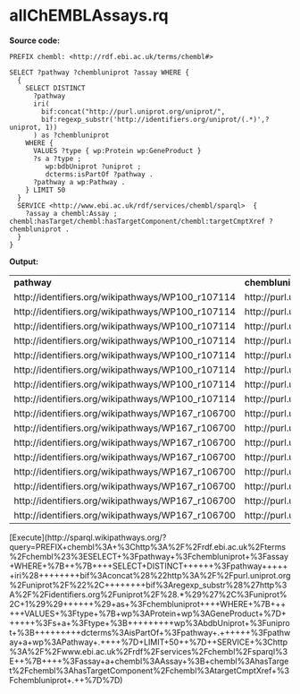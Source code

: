 # allChEMBLAssays.rq
**Source code:**
```sparql
PREFIX chembl: <http://rdf.ebi.ac.uk/terms/chembl#>

SELECT ?pathway ?chembluniprot ?assay WHERE {
  {
    SELECT DISTINCT
      ?pathway
      iri(
        bif:concat("http://purl.uniprot.org/uniprot/",
        bif:regexp_substr('http://identifiers.org/uniprot/(.*)',?uniprot, 1))
      ) as ?chembluniprot
    WHERE {
      VALUES ?type { wp:Protein wp:GeneProduct }
      ?s a ?type ;
         wp:bdbUniprot ?uniprot ;
         dcterms:isPartOf ?pathway .
      ?pathway a wp:Pathway .
    } LIMIT 50
  }
  SERVICE <http://www.ebi.ac.uk/rdf/services/chembl/sparql>  {
    ?assay a chembl:Assay ; chembl:hasTarget/chembl:hasTargetComponent/chembl:targetCmptXref ?chembluniprot .
  }
}
```
**Output:**
<table>
  <tr>
    <td><b>pathway</b></td>
    <td><b>chembluniprot</b></td>
    <td><b>assay</b></td>
  </tr>
  <tr>
    <td>http://identifiers.org/wikipathways/WP100_r107114</td>
    <td>http://purl.uniprot.org/uniprot/P19440</td>
    <td>http://rdf.ebi.ac.uk/resource/chembl/assay/CHEMBL1014320</td>
  </tr>
  <tr>
    <td>http://identifiers.org/wikipathways/WP100_r107114</td>
    <td>http://purl.uniprot.org/uniprot/P19440</td>
    <td>http://rdf.ebi.ac.uk/resource/chembl/assay/CHEMBL3106513</td>
  </tr>
  <tr>
    <td>http://identifiers.org/wikipathways/WP100_r107114</td>
    <td>http://purl.uniprot.org/uniprot/P19440</td>
    <td>http://rdf.ebi.ac.uk/resource/chembl/assay/CHEMBL3106515</td>
  </tr>
  <tr>
    <td>http://identifiers.org/wikipathways/WP100_r107114</td>
    <td>http://purl.uniprot.org/uniprot/P19440</td>
    <td>http://rdf.ebi.ac.uk/resource/chembl/assay/CHEMBL3106518</td>
  </tr>
  <tr>
    <td>http://identifiers.org/wikipathways/WP100_r107114</td>
    <td>http://purl.uniprot.org/uniprot/P19440</td>
    <td>http://rdf.ebi.ac.uk/resource/chembl/assay/CHEMBL3106519</td>
  </tr>
  <tr>
    <td>http://identifiers.org/wikipathways/WP100_r107114</td>
    <td>http://purl.uniprot.org/uniprot/P19440</td>
    <td>http://rdf.ebi.ac.uk/resource/chembl/assay/CHEMBL3106521</td>
  </tr>
  <tr>
    <td>http://identifiers.org/wikipathways/WP100_r107114</td>
    <td>http://purl.uniprot.org/uniprot/P19440</td>
    <td>http://rdf.ebi.ac.uk/resource/chembl/assay/CHEMBL3875643</td>
  </tr>
  <tr>
    <td>http://identifiers.org/wikipathways/WP100_r107114</td>
    <td>http://purl.uniprot.org/uniprot/P19440</td>
    <td>http://rdf.ebi.ac.uk/resource/chembl/assay/CHEMBL3875645</td>
  </tr>
  <tr>
    <td>http://identifiers.org/wikipathways/WP167_r106700</td>
    <td>http://purl.uniprot.org/uniprot/P19440</td>
    <td>http://rdf.ebi.ac.uk/resource/chembl/assay/CHEMBL1014320</td>
  </tr>
  <tr>
    <td>http://identifiers.org/wikipathways/WP167_r106700</td>
    <td>http://purl.uniprot.org/uniprot/P19440</td>
    <td>http://rdf.ebi.ac.uk/resource/chembl/assay/CHEMBL3106513</td>
  </tr>
  <tr>
    <td>http://identifiers.org/wikipathways/WP167_r106700</td>
    <td>http://purl.uniprot.org/uniprot/P19440</td>
    <td>http://rdf.ebi.ac.uk/resource/chembl/assay/CHEMBL3106515</td>
  </tr>
  <tr>
    <td>http://identifiers.org/wikipathways/WP167_r106700</td>
    <td>http://purl.uniprot.org/uniprot/P19440</td>
    <td>http://rdf.ebi.ac.uk/resource/chembl/assay/CHEMBL3106518</td>
  </tr>
  <tr>
    <td>http://identifiers.org/wikipathways/WP167_r106700</td>
    <td>http://purl.uniprot.org/uniprot/P19440</td>
    <td>http://rdf.ebi.ac.uk/resource/chembl/assay/CHEMBL3106519</td>
  </tr>
  <tr>
    <td>http://identifiers.org/wikipathways/WP167_r106700</td>
    <td>http://purl.uniprot.org/uniprot/P19440</td>
    <td>http://rdf.ebi.ac.uk/resource/chembl/assay/CHEMBL3106521</td>
  </tr>
  <tr>
    <td>http://identifiers.org/wikipathways/WP167_r106700</td>
    <td>http://purl.uniprot.org/uniprot/P19440</td>
    <td>http://rdf.ebi.ac.uk/resource/chembl/assay/CHEMBL3875643</td>
  </tr>
  <tr>
    <td>http://identifiers.org/wikipathways/WP167_r106700</td>
    <td>http://purl.uniprot.org/uniprot/P19440</td>
    <td>http://rdf.ebi.ac.uk/resource/chembl/assay/CHEMBL3875645</td>
  </tr>
</table>
[Execute](http://sparql.wikipathways.org/?query=PREFIX+chembl%3A+%3Chttp%3A%2F%2Frdf.ebi.ac.uk%2Fterms%2Fchembl%23%3ESELECT+%3Fpathway+%3Fchembluniprot+%3Fassay+WHERE+%7B++%7B++++SELECT+DISTINCT++++++%3Fpathway++++++iri%28++++++++bif%3Aconcat%28%22http%3A%2F%2Fpurl.uniprot.org%2Funiprot%2F%22%2C++++++++bif%3Aregexp_substr%28%27http%3A%2F%2Fidentifiers.org%2Funiprot%2F%28.*%29%27%2C%3Funiprot%2C+1%29%29++++++%29+as+%3Fchembluniprot++++WHERE+%7B++++++VALUES+%3Ftype+%7B+wp%3AProtein+wp%3AGeneProduct+%7D++++++%3Fs+a+%3Ftype+%3B+++++++++wp%3AbdbUniprot+%3Funiprot+%3B+++++++++dcterms%3AisPartOf+%3Fpathway+.++++++%3Fpathway+a+wp%3APathway+.++++%7D+LIMIT+50++%7D++SERVICE+%3Chttp%3A%2F%2Fwww.ebi.ac.uk%2Frdf%2Fservices%2Fchembl%2Fsparql%3E++%7B++++%3Fassay+a+chembl%3AAssay+%3B+chembl%3AhasTarget%2Fchembl%3AhasTargetComponent%2Fchembl%3AtargetCmptXref+%3Fchembluniprot+.++%7D%7D)
